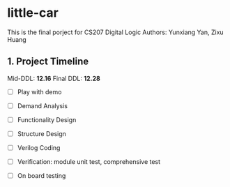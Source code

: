 # little-car

This is the final porject for CS207 Digital Logic
Authors: Yunxiang Yan, Zixu Huang

## 1. Project Timeline
Mid-DDL: **12.16** Final DDL: **12.28**

- [ ] Play with demo
- [ ] Demand Analysis
- [ ] Functionality Design
- [ ] Structure Design
- [ ] Verilog Coding
- [ ] Verification: module unit test, comprehensive test
- [ ] On board testing 

